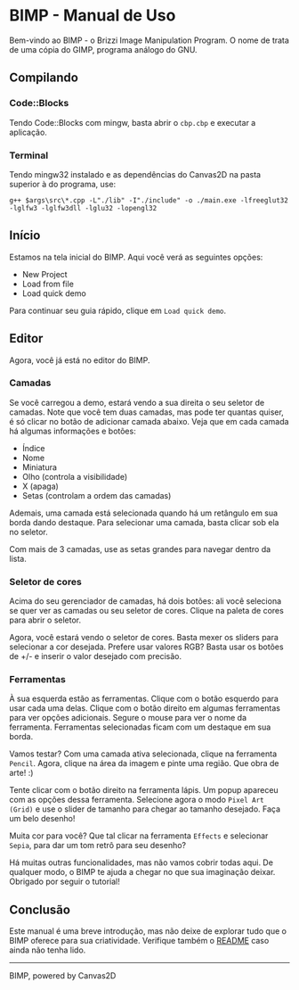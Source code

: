 # BIMP - Manual de Uso

Bem-vindo ao BIMP - o Brizzi Image Manipulation Program. O nome de trata de uma cópia do GIMP, programa análogo do GNU.

## Compilando

### Code::Blocks
Tendo Code::Blocks com mingw, basta abrir o `cbp.cbp` e executar a aplicação.

### Terminal
Tendo mingw32 instalado e as dependências do Canvas2D na pasta superior à do programa, use:

```shell
g++ $args\src\*.cpp -L"./lib" -I"./include" -o ./main.exe -lfreeglut32 -lglfw3 -lglfw3dll -lglu32 -lopengl32
```

## Início

Estamos na tela inicial do BIMP. Aqui você verá as seguintes opções:

- New Project
- Load from file
- Load quick demo

Para continuar seu guia rápido, clique em `Load quick demo`.

## Editor
Agora, você já está no editor do BIMP. 

### Camadas
Se você carregou a demo, estará vendo a sua direita o seu seletor de camadas. Note que você tem duas camadas, mas pode ter quantas quiser, é só clicar no botão de adicionar camada abaixo. Veja que em cada camada há algumas informações e botões:

- Índice
- Nome
- Miniatura
- Olho (controla a visibilidade)
- X (apaga)
- Setas (controlam a ordem das camadas)

Ademais, uma camada está selecionada quando há um retângulo em sua borda dando destaque. Para selecionar uma camada, basta clicar sob ela no seletor.

Com mais de 3 camadas, use as setas grandes para navegar dentro da lista.

### Seletor de cores
Acima do seu gerenciador de camadas, há dois botões: ali você seleciona se quer ver as camadas ou seu seletor de cores. Clique na paleta de cores para abrir o seletor.

Agora, você estará vendo o seletor de cores. Basta mexer os sliders para selecionar a cor desejada. Prefere usar valores RGB? Basta usar os botões de +/- e inserir o valor desejado com precisão.


### Ferramentas
À sua esquerda estão as ferramentas. Clique com o botão esquerdo para usar cada uma delas. Clique com o botão direito em algumas ferramentas para ver opções adicionais. Segure o mouse para ver o nome da ferramenta. Ferramentas selecionadas ficam com um destaque em sua borda.

Vamos testar? Com uma camada ativa selecionada, clique na ferramenta `Pencil`. Agora, clique na área da imagem e pinte uma região. Que obra de arte! :)

Tente clicar com o botão direito na ferramenta lápis. Um popup apareceu com as opções dessa ferramenta. Selecione agora o modo `Pixel Art (Grid)` e use o slider de tamanho para chegar ao tamanho desejado. Faça um belo desenho!

Muita cor para você? Que tal clicar na ferramenta `Effects` e selecionar `Sepia`, para dar um tom retrô para seu desenho?

Há muitas outras funcionalidades, mas não vamos cobrir todas aqui. De qualquer modo, o BIMP te ajuda a chegar no que sua imaginação deixar. Obrigado por seguir o tutorial!


## Conclusão
Este manual é uma breve introdução, mas não deixe de explorar tudo que o BIMP oferece para sua criatividade. Verifique também o [README](./README.md) caso ainda não tenha lido.


---
BIMP, powered by Canvas2D